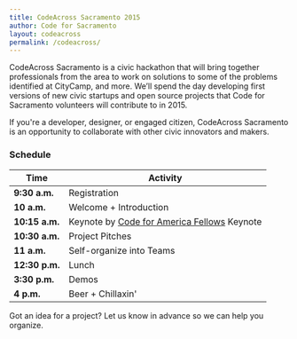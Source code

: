 ```yaml
---
title: CodeAcross Sacramento 2015
author: Code for Sacramento
layout: codeacross
permalink: /codeacross/
---
```


CodeAcross Sacramento is a civic hackathon that will bring together professionals from the area to work on solutions to some of the problems identified at CityCamp, and more. We’ll spend the day developing first versions of new civic startups and open source projects that Code for Sacramento volunteers will contribute to in 2015.

If you're a developer, designer, or engaged citizen, CodeAcross Sacramento is an opportunity to collaborate with other civic innovators and makers.

### Schedule

Time | Activity
--- | ---
**9:30 a.m.** | Registration
**10 a.m.** | Welcome + Introduction
**10:15 a.m.** | Keynote by [Code for America Fellows](http://www.codeforamerica.org/governments/westsacramento/) Keynote
**10:30 a.m.** | Project Pitches
**11 a.m.** | Self-organize into Teams
**12:30 p.m.** | Lunch
**3:30 p.m.** | Demos
**4 p.m.** | Beer + Chillaxin'

Got an idea for a project? Let us know in advance so we can help you organize.
